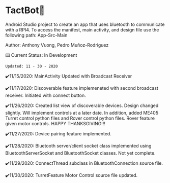 # TactBot🤖
Android Studio project to create an app that uses bluetooth to communicate with a RPI4.
To access the manifest, main activity, and design file use the following path: App-Src-Main

Author: Anthony Vuong, Pedro Muñoz-Rodriguez

⌨️ Current Status: In Development
    
    Updated: 11 - 30 - 2020


✔️11/15/2020: MainActivity Updated with Broadcast Receiver

✔️11/17/2020: Discoverable feature implemeneted with second broadcast receiver. Initiated with connect button.

✔️11/26/2020: Created list view of discoverable devices. Design changed slightly. Will implement
controls at a later date. In addition, added ME405 Turret control python files and Rover control
python files. Rover feature given motor controls. HAPPY THANKSGIVING!!!

✔️11/27/2020: Device pairing feature implemented.

✔️11/28/2020: Bluetooth server/client socket class implemented using BluetoothServerSocket and BluetoothSocket classes. Not yet complete.

✔️11/29/2020: ConnectThread subclass in BluetoothConnection source file.

✔️11/30/2020: TurretFeature Motor Control source file updated.



